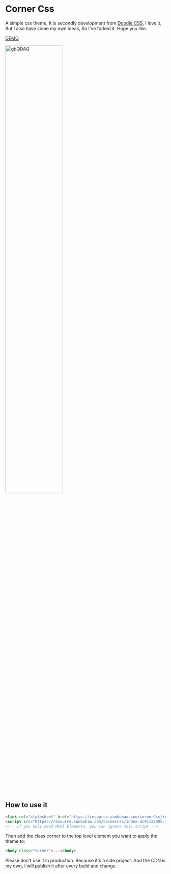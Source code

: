 # Corner Css

A simple css theme, It is secondly development from [Doodle CSS](https://github.com/chr15m/DoodleCSS), I love it, But I also have some my own ideas, So I've forked it. Hope you like.

[DEMO](https://mynameisdu.github.io/corner.html)

<img src="https://resource.sunbohao.com/uPic/gbQDAQ.png" alt="gbQDAQ" width='60%'/>

## How to use it

```html
<link rel="stylesheet" href="https://resource.sunbohao.com/cornerCss/index-2a2cb631fc.css" />
<script src="https://resource.sunbohao.com/cornerCss/index-dc9c123395.js"></script>
<!-- if you only need Html Elements, you can ignore this script -->
```

Then add the class corner to the top level element you want to apply the theme to:

```html
<body class="corner">...</body>
```

Please don't use it in production. Because it's a side project. And the CDN is my own, I will publish it after every build and change.
